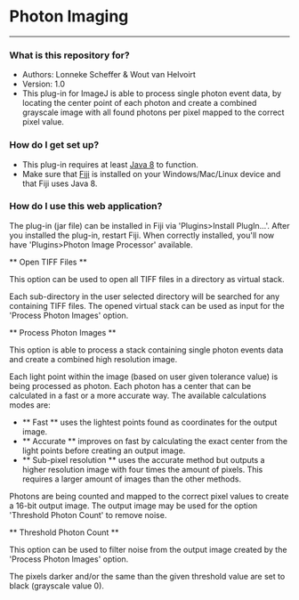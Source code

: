 # Photon Imaging #

---------------------

### What is this repository for? ###

* Authors: Lonneke Scheffer & Wout van Helvoirt
* Version: 1.0
* This plug-in for ImageJ is able to process single photon event data, by locating the center point of each photon and create a combined grayscale image with all found photons per pixel mapped to the correct pixel value.

### How do I get set up? ###

* This plug-in requires at least [Java 8](https://www.oracle.com/downloads/index.html) to function.
* Make sure that [Fiji](http://fiji.sc/) is installed on your Windows/Mac/Linux device and that Fiji uses Java 8.

### How do I use this web application? ###

The plug-in (jar file) can be installed in Fiji via 'Plugins>Install PlugIn...'. After you installed the plug-in, restart Fiji.
When correctly installed, you'll now have 'Plugins>Photon Image Processor' available.

** Open TIFF Files **

This option can be used to open all TIFF files in a directory as virtual stack.

Each sub-directory in the user selected directory will be searched for any containing TIFF files. The opened virtual stack can be used as input for the 'Process Photon Images' option.

** Process Photon Images **

This option is able to process a stack containing single photon events data and create a combined high resolution image.

Each light point within the image (based on user given tolerance value) is being processed as photon. Each photon has a center that can be calculated in a fast or a more accurate way.
The available calculations modes are:

* ** Fast ** uses the lightest points found as coordinates for the output image.
* ** Accurate ** improves on fast by calculating the exact center from the light points before creating an output image.
* ** Sub-pixel resolution ** uses the accurate method but outputs a higher resolution image with four times the amount of pixels. This requires a larger amount of images than the other methods.

Photons are being counted and mapped to the correct pixel values to create a 16-bit output image. The output image may be used for the option 'Threshold Photon Count' to remove noise.

** Threshold Photon Count **

This option can be used to filter noise from the output image created by the 'Process Photon Images' option.

The pixels darker and/or the same than the given threshold value are set to black (grayscale value 0).